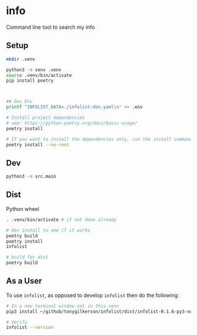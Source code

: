 # info

Command line tool to search my info

## Setup

```sh
mkdir .venv

python3 -m venv .venv
source .venv/bin/activate
pip install poetry



## Dev Env
printf "INFOLIST_DATA=./infolist-dev.yaml\n" >> .env

# Install project dependencies
# see: https://python-poetry.org/docs/basic-usage/
poetry install

# If you want to install the dependencies only, run the install command with the --no-root flag:
poetry install --no-root
```

## Dev

```sh
python3 -m src.main
```

## Dist

Python wheel

```sh
. .venv/bin/activate # if not done already

# dev install to see if it works
poetry build
poetry install
infolist

# build for dist
poetry build
```

## As a User

To use `infolist`, as opposed to develop `infolist` then do the following:

```sh
# In a new terminal window not in this venv
pip3 install ~/github/tonygilkerson/infolist/dist/infolist-0.1.6-py3-none-any.whl --user

# Verify
infolist --version

```